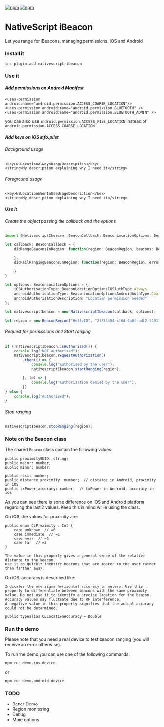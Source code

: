 [![npm](https://img.shields.io/npm/v/nativescript-ibeacon.svg)](https://www.npmjs.com/package/nativescript-ibeacon)
[![npm](https://img.shields.io/npm/dt/nativescript-ibeacon.svg?label=npm%20downloads)](https://www.npmjs.com/package/nativescript-ibeacon)

# NativeScript iBeacon
Let you range for iBeacons, managing permissions. iOS and Android.

### Install it
```
tns plugin add nativescript-ibeacon
```

### Use it

##### Add permissions on Android Manifest
```
<uses-permission android:name="android.permission.ACCESS_COARSE_LOCATION"/>
<uses-permission android:name="android.permission.BLUETOOTH" />
<uses-permission android:name="android.permission.BLUETOOTH_ADMIN" />
```

you can also use `android.permission.ACCESS_FINE_LOCATION` instead of `android.permission.ACCESS_COARSE_LOCATION`
##### Add keys on iOS Info.plist

###### Background usage
```
<key>NSLocationAlwaysUsageDescription</key>
<string>My description explaining why I need it</string>
```
###### Foreground usage
```
<key>NSLocationWhenInUseUsageDescription</key>
<string>My description explaining why I need it</string>
```
##### Use it

###### Create the object passing the callback and the options

```typescript
import {NativescriptIbeacon, BeaconCallback, BeaconLocationOptions, BeaconLocationOptionsIOSAuthType, BeaconLocationOptionsAndroidAuthType, BeaconRegion, Beacon } from 'nativescript-ibeacon';

let callback: BeaconCallback = {
    didRangeBeaconsInRegion: function(region: BeaconRegion, beacons: Beacon[]) {

    },
    didFailRangingBeaconsInRegion: function(region: BeaconRegion, errorCode: number, errorDescription: string) {

    }
}

let options: BeaconLocationOptions = {
    iOSAuthorisationType: BeaconLocationOptionsIOSAuthType.Always,
    androidAuthorisationType: BeaconLocationOptionsAndroidAuthType.Coarse,
    androidAuthorisationDescription: "Location permission needed"
};

let nativescriptIbeacon = new NativescriptIbeacon(callback, options);

let region = new BeaconRegion("HelloID", "2f234454-cf6d-4a0f-adf2-f4911ba9ffa6");

```

###### Request for permissions and Start ranging

```typescript
if (!nativescriptIbeacon.isAuthorised()) {
    console.log("NOT Authorised");
    nativescriptIbeacon.requestAuthorization()
        .then(() => {
            console.log("Authorised by the user");
            nativescriptIbeacon.startRanging(region);

        }, (e) => {
            console.log("Authorisation denied by the user");
        })
} else {
    console.log("Authorised");
}
```
###### Stop ranging

```typescript
nativescriptIbeacon.stopRanging(region);
```

### Note on the Beacon class
The shared `Beacon` class contain the following values:
    
    public proximityUUID: string;
    public major: number;
    public minor: number;

    public rssi: number;
    public distance_proximity: number;  // distance in Android, proximity in iOS
    public txPower_accuracy: number;  // txPower in Android, accuracy in iOS
    
As you can see there is some difference on iOS and Android platform regarding the last 2 values. Keep this in mind while using the class.

On iOS, the values for proximity are:

    public enum CLProximity : Int {
        case unknown  // =0
        case immediate  // =1
        case near  // =2
        case far  // =3
    }    
    
    The value in this property gives a general sense of the relative distance to the beacon. 
    Use it to quickly identify beacons that are nearer to the user rather than farther away.
    
On iOS, accuracy is described like:

    Indicates the one sigma horizontal accuracy in meters. Use this property to differentiate between beacons with the same proximity value. Do not use it to identify a precise location for the beacon. Accuracy values may fluctuate due to RF interference.
    A negative value in this property signifies that the actual accuracy could not be determined.
    
    public typealias CLLocationAccuracy = Double

### Run the demo

Please note that you need a real device to test beacon ranging (you will receive an error otherwise).

To run the demo you can use one of the following commands:

    npm run demo.ios.device

or

    npm run demo.android.device
    
### TODO
* Better Demo
* Region monitoring
* Debug
* More options